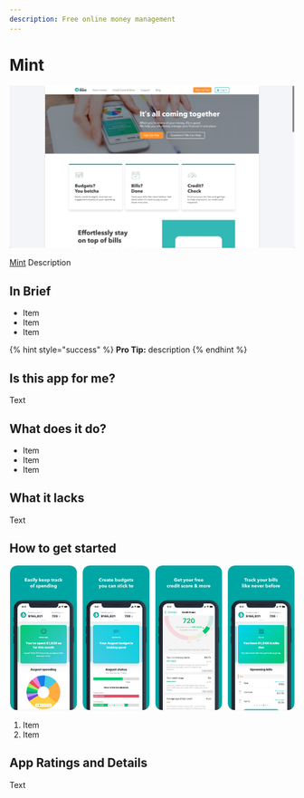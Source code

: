 ```yaml
---
description: Free online money management
---
```


# Mint

![Mint Website](../.gitbook/assets/mint-web.png)

[Mint](https://www.mint.com/) Description

## In Brief

* Item
* Item
* Item

{% hint style="success" %}
**Pro Tip:** description 
{% endhint %}

## Is this app for me?

Text

## What does it do?

* Item
* Item
* Item

## What it lacks

Text

## How to get started

![Mint App](../.gitbook/assets/mint-app.png)

1. Item
2. Item

## App Ratings and Details

Text

